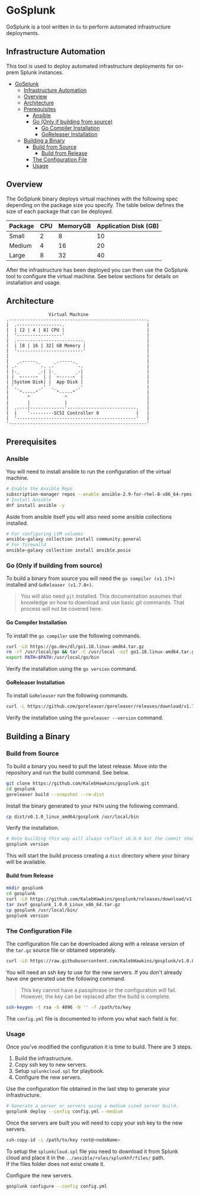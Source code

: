 # GoSplunk

GoSplunk is a tool written in `Go` to perform automated infrastructure deployments. 

## Infrastructure Automation

This tool is used to deploy automated infrastructure deployments for on-prem Splunk instances.

- [GoSplunk](#gosplunk)
  - [Infrastructure Automation](#infrastructure-automation)
  - [Overview](#overview)
  - [Architecture](#architecture)
  - [Prerequisites](#prerequisites)
    - [Ansible](#ansible)
    - [Go (Only if building from source)](#go-only-if-building-from-source)
      - [Go Compiler Installation](#go-compiler-installation)
      - [GoReleaser Installation](#goreleaser-installation)
  - [Building a Binary](#building-a-binary)
    - [Build from Source](#build-from-source)
      - [Build from Release](#build-from-release)
    - [The Configuration File](#the-configuration-file)
    - [Usage](#usage)


## Overview

The GoSplunk binary deploys virtual machines with the following spec depending on the package size you specify. The table below defines the size of each package that can be deployed.

| Package | CPU | MemoryGB | Application Disk (GB) |
|---------|-----|----------|-----------------------|
| Small   | 2   | 8        | 10                    |
| Medium  | 4   | 16       | 20                    |
| Large   | 8   | 32       | 40                    |

After the infrastructure has been deployed you can then use the GoSplunk tool to configure the virtual machine. See below sections for details on installation and usage.

## Architecture

```
                Virtual Machine
.----------------------------------------------------.
|  .-----------------.                               |
|  | [2 | 4 | 8] CPU |                               |
|  '-----------------'                               |
|  .-------------------------.                       |
|  | [8 | 16 | 32] GB Memory |                       |
|  '-------------------------'                       |
|                                                    |
|   _.-----._     _.-----._                          |
| .-         -. .-         -.                        |
| |-_       _-| |-_       _-|                        |
| |  ~-----~  | |  ~-----~  |                        |
| |System Disk| |  App Disk |                        |
| `._       _.' `._       _.'                        |
|    "-----"       "-----"                           |
|       ^             ^                              |
|       |             |                              |
|  .----|-------------'--------------------------.   |
|  |    '---------SCSI Controller 0              |   |
|  '---------------------------------------------'   |
'----------------------------------------------------'
```

## Prerequisites

### Ansible 

You will need to install ansible to run the configuration of the virtual machine. 

```bash
# Enable the Ansible Repo
subscription-manager repos --enable ansible-2.9-for-rhel-8-x86_64-rpms
# Install Ansible
dnf install ansible -y
```

Aside from ansible itself you will also need some ansible collections installed.

```bash
# For configuring LVM volumes
ansible-galaxy collection install community.general
# For firewalld
ansible-galaxy collection install ansible.posix
```

### Go (Only if building from source)

To build a binary from source you will need the `go compiler (v1.17+)` installed and `GoReleaser (v1.7.0+)`. 

> You will also need `git` installed. This documentation assumes that knowledge on how to download and use basic git commands. That process will not be covered here.

#### Go Compiler Installation

To install the `go compiler` use the following commands.

```bash
curl -LO https://go.dev/dl/go1.18.linux-amd64.tar.gz
rm -rf /usr/local/go && tar -C /usr/local -xzf go1.18.linux-amd64.tar.gz
export PATH=$PATH:/usr/local/go/bin
```

Verify the installation using the `go version` command.

#### GoReleaser Installation

To install `GoReleaser` run the following commands.

```bash
curl -L https://github.com/goreleaser/goreleaser/releases/download/v1.7.0/goreleaser_Linux_x86_64.tar.gz | tar zxv -C /usr/local/bin/
```

Verify the installation using the `goreleaser --version` command.


## Building a Binary

### Build from Source

To build a binary you need to pull the latest release. Move into the repository and run the build command. See below.

```bash
git clone https://github.com/KalebHawkins/gosplunk.git
cd gosplunk
goreleaser build --snapshot --rm-dist
```

Install the binary generated to your `PATH` using the following command. 

```bash
cp dist/v0.1.0_linux_amd64/gosplunk /usr/local/bin
```

Verify the installation.

```bash
# Note building this way will always reflect v0.0.0 but the commit should match the commit from the build output.
gosplunk version
```

This will start the build process creating a `dist` directory where your binary will be available. 

#### Build from Release

```bash
mkdir gosplunk
cd gosplunk
curl -LO https://github.com/KalebHawkins/gosplunk/releases/download/v1.0.0/gosplunk_1.0.0_Linux_x86_64.tar.gz
tar zxvf gosplunk_1.0.0_Linux_x86_64.tar.gz
cp gosplunk /usr/local/bin/
gosplunk version 
```

### The Configuration File

The configuration file can be downloaded along with a release version of the `tar.gz` source file or obtained seperately.

```bash
curl -LO https://raw.githubusercontent.com/KalebHawkins/gosplunk/v1.0.0/config.yml
```

You will need an ssh key to use for the new servers. If you don't already have one generated use the following command. 

> This key cannot have a passphrase or the configuration will fail. However, the key can be replaced after the build is complete.

```bash
ssh-keygen -t rsa -b 4096 -N '' -f /path/to/key
```

The `config.yml` file is documented to inform you what each field is for.

### Usage

Once you've modified the configuration it is time to build. There are 3 steps.

1. Build the infrastructure.
2. Copy ssh key to new servers.
3. Setup `splunkcloud.spl` for playbook.
4. Configure the new servers.

Use the configuration file obtained in the last step to generate your infrastructure.

```bash
# Generate a server or servers using a medium sized server build.
gosplunk deploy --config config.yml --medium
```

Once the servers are built you will need to copy your ssh key to the new servers.

```bash
ssh-copy-id -i /path/to/key root@<nodeName>
```

To setup the `splunkcloud.spl` file you need to download it from Splunk cloud and place it in the `../ansible/roles/splunkhf/files/` path.  
If the files folder does not exist create it. 

Configure the new servers.

```bash
gosplunk configure --config config.yml
```